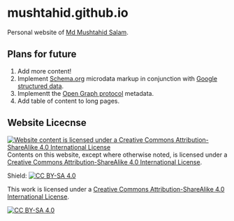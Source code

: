 # mushtahid.github.io
Personal website of [Md Mushtahid Salam](https://mushtahid.github.io/).

## Plans for future
1. Add more content!
2. Implement [Schema.org](https://schema.org/) microdata markup in conjunction with [Google structured data](https://developers.google.com/search/docs/guides/intro-structured-data).
3. Implementt the [Open Graph protocol](https://ogp.me/) metadata.
4. Add table of content to long pages.

## Website Licecnse
[![Website content is licensed under a Creative Commons Attribution-ShareAlike 4.0 International License](https://licensebuttons.net/l/by-sa/4.0/88x31.png)](http://creativecommons.org/licenses/by-sa/4.0/)  
Contents on this website, except where otherwise noted, is licensed under a [Creative Commons Attribution-ShareAlike 4.0 International License](http://creativecommons.org/licenses/by-sa/4.0/).

Shield: [![CC BY-SA 4.0][cc-by-sa-shield]][cc-by-sa]

This work is licensed under a
[Creative Commons Attribution-ShareAlike 4.0 International License][cc-by-sa].

[![CC BY-SA 4.0][cc-by-sa-image]][cc-by-sa]

[cc-by-sa]: http://creativecommons.org/licenses/by-sa/4.0/
[cc-by-sa-image]: https://licensebuttons.net/l/by-sa/4.0/88x31.png
[cc-by-sa-shield]: https://img.shields.io/badge/License-CC%20BY--SA%204.0-lightgrey.svg
